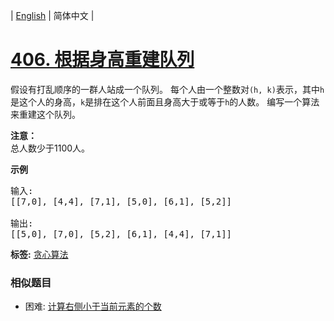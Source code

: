 | [English](README_EN.md) | 简体中文 |

# [406. 根据身高重建队列](https://leetcode-cn.com/problems/queue-reconstruction-by-height)
<p>假设有打乱顺序的一群人站成一个队列。 每个人由一个整数对<code>(h, k)</code>表示，其中<code>h</code>是这个人的身高，<code>k</code>是排在这个人前面且身高大于或等于<code>h</code>的人数。 编写一个算法来重建这个队列。</p>

<p><strong>注意：</strong><br />
总人数少于1100人。</p>

<p><strong>示例</strong></p>

<pre>
输入:
[[7,0], [4,4], [7,1], [5,0], [6,1], [5,2]]

输出:
[[5,0], [7,0], [5,2], [6,1], [4,4], [7,1]]
</pre>

**标签:**  [贪心算法](https://leetcode-cn.com/tag/greedy) 
 ### 相似题目
- 困难:	[计算右侧小于当前元素的个数](https://leetcode-cn.com/problems/count-of-smaller-numbers-after-self) 

